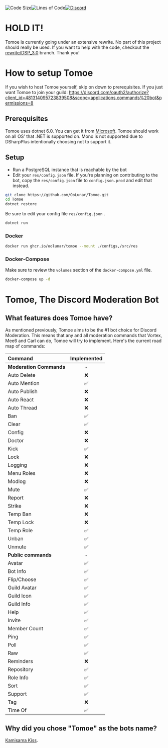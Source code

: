 ![Code Size](https://img.shields.io/github/languages/code-size/OoLunar/Tomoe?style=for-the-badge&logo=appveyor&color=blueviolet&logo=none)![Lines of Code](https://img.shields.io/tokei/lines/github/OoLunar/Tomoe?style=for-the-badge&logo=appveyor&color=blueviolet&label=Total%20Lines%20of%20Code&logo=none)[![Discord](https://img.shields.io/discord/832354798153236510?style=for-the-badge&color=blueviolet&label=Chat%20On%20Discord&logo=discord)](https://discord.gg/5gm3pUt8Fg)

# HOLD IT!
Tomoe is currently going under an extensive rewrite. No part of this project should really be used. If you want to help with the code, checkout the [rewrite/DSP_3.0](https://github.com/OoLunar/Tomoe/tree/rewrite/DSP_3.0) branch. Thank you!

# How to setup Tomoe

If you wish to host Tomoe yourself, skip on down to prerequisites. If you just want Tomoe to join your guild: https://discord.com/oauth2/authorize?client_id=481314095723839508&scope=applications.commands%20bot&permissions=8

## Prerequisites

Tomoe uses dotnet 6.0. You can get it from [Microsoft](https://dotnet.microsoft.com/download/dotnet/6.0). Tomoe should work on all OS' that .NET is supported on. Mono is not supported due to DSharpPlus intentionally choosing not to support it.

## Setup

* Run a PostgreSQL instance that is reachable by the bot
* Edit your `res/config.json` file. If you're planning on contributing to the bot, copy the `res/config.json` file to `config.json.prod` and edit that instead.

``` bash
git clone https://github.com/OoLunar/Tomoe.git
cd Tomoe
dotnet restore
```

Be sure to edit your config file `res/config.json` .

``` bash
dotnet run
```

### Docker

``` bash
docker run ghcr.io/oolunar/tomoe --mount ./configs,/src/res
```

### Docker-Compose

Make sure to review the `volumes` section of the `docker-compose.yml` file.

``` bash
docker-compose up -d
```

# Tomoe, The Discord Moderation Bot

## What features does Tomoe have?

As mentioned previously, Tomoe aims to be the #1 bot choice for Discord Moderation. This means that any and all moderation commands that Vortex, Mee6 and Carl can do, Tomoe will try to implement. Here's the current road map of commands:

| Command | Implemented |
|:-|:-:|
| **Moderation Commands** | - |
| Auto Delete | ❌ |
| Auto Mention | ✅ |
| Auto Publish | ❌ |
| Auto React | ❌ |
| Auto Thread | ❌ |
| Ban | ✅ |
| Clear | ✅ |
| Config | ❌ |
| Doctor | ❌ |
| Kick | ✅ |
| Lock | ❌ |
| Logging | ❌ |
| Menu Roles | ❌ |
| Modlog | ❌ |
| Mute | ✅ |
| Report | ❌ |
| Strike | ❌ |
| Temp Ban | ❌ |
| Temp Lock | ❌ |
| Temp Role | ✅ |
| Unban | ✅ |
| Unmute | ✅ |
| **Public commands** | - |
| Avatar | ✅ |
| Bot Info | ✅ |
| Flip/Choose | ✅ |
| Guild Avatar | ✅ |
| Guild Icon | ✅ |
| Guild Info | ✅ |
| Help | ✅ |
| Invite | ✅ |
| Member Count | ✅ |
| Ping | ✅ |
| Poll | ✅ |
| Raw | ✅ |
| Reminders | ❌ |
| Repository | ✅ |
| Role Info | ✅ |
| Sort | ✅ |
| Support | ✅ |
| Tag | ❌ |
| Time Of | ✅ |

## Why did you chose "Tomoe" as the bots name?

[Kamisama Kiss](https://www.funimation.com/shows/kamisama-kiss/).
